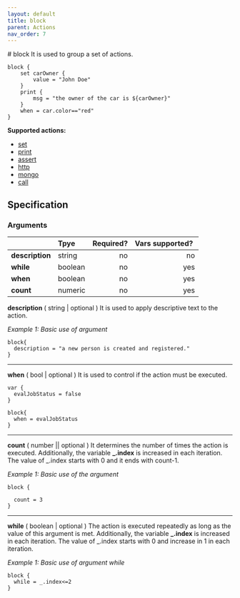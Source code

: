 ```yaml
---
layout: default
title: block
parent: Actions
nav_order: 7
---
```

<link rel="stylesheet" href="../../../assets/css/custom.css">
# block
It  is used to group a set of actions.

```hcl
block {
    set carOwner {
        value = "John Doe"
    }
    print {
        msg = "the owner of the car is ${carOwner}"
    }
    when = car.color=="red"
}
```

**Supported actions:**
- [set](../set)
- [print](../print)
- [assert](../assert)
- [http](../http)
- [mongo](../mongo)
- [call](../call)

## Specification

### Arguments 

|                 | Tpye      | Required?| Vars supported? |
|:----------------|:----------|---------:|----------------:|
| **description** | string    | no       | no              |
| **while**       | boolean   | no       | yes             |
| **when**        | boolean   | no       | yes             |
| **count**       | numeric   | no       | yes             |


**description** ( string \| optional )  It is used to apply descriptive text to  the action.

*Example 1: Basic use of argument*

```hcl
block{
  description = "a new person is created and registered."
}
```
---
**when** ( bool | optional ) It is used to control if the action must be executed.

```hcl
var {
  evalJobStatus = false
}

block{
  when = evalJobStatus
}
```
---
**count** ( number || optional ) It determines the number of times the action is executed. Additionally, the variable **_.index** is increased in each iteration. 
The value of _.index starts with 0 and it ends with count-1.

*Example 1: Basic use of the argument*
```hcl
block {

  count = 3
}
```

---
**while** ( boolean \| optional )  The action is executed repeatedly as long as the value of this argument is met. Additionally, the variable **_.index** is increased in each iteration. The value of _.index starts with 0 and increase in 1 in each iteration.

*Example 1: Basic use of argument while*
```hcl
block {
  while = _.index<=2
}
```

